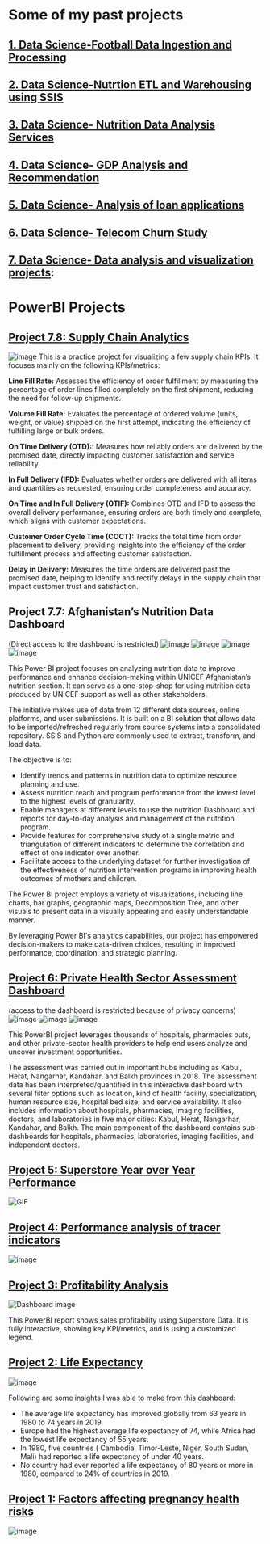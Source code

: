 # Some of my past projects
## [1. Data Science-Football Data Ingestion and Processing](https://github.com/mahmudie/data_engineering_projects)
## [2. Data Science-Nutrtion ETL and Warehousing using SSIS](https://github.com/mahmudie/NutritionDIS)
## [3. Data Science- Nutrition Data Analysis Services](https://github.com/mahmudie/NutritionDIS/tree/main/NutritionSSAS)
## [4. Data Science- GDP Analysis and Recommendation](https://github.com/mahmudie/GDP_Analysis)
## [5. Data Science- Analysis of loan applications](https://github.com/mahmudie/Credit_EDA_Case_Study)
## [6. Data Science- Telecom Churn Study](https://github.com/mahmudie/Telecom-churn-study)
## [7. Data Science- Data analysis and visualization projects](https://app.powerbi.com/view?r=eyJrIjoiOTI2ODY3M2YtNTQ2My00YTY0LThlMGUtZTYyMzI4N2RkNzEzIiwidCI6IjExYjJhMTMyLTI2YzYtNDJjNy05N2IxLWVlNGY2YTU2NjNlYiIsImMiOjEwfQ%3D%3D):
# PowerBI Projects
## [Project 7.8: Supply Chain Analytics](https://app.powerbi.com/view?r=eyJrIjoiMzRmYjk4ZTctNjkwMi00MzMyLWFlYjgtNDViNTlhZDRkZGM1IiwidCI6IjExYjJhMTMyLTI2YzYtNDJjNy05N2IxLWVlNGY2YTU2NjNlYiIsImMiOjEwfQ%3D%3D)
![image](https://github.com/user-attachments/assets/a6872c45-4e4c-4773-92c4-5e327bd58dd7)
This is a practice project for visualizing a few supply chain KPIs. It focuses mainly on the following KPIs/metrics:

**Line Fill Rate:**
Assesses the efficiency of order fulfillment by measuring the percentage of order lines filled completely on the first shipment, reducing the need for follow-up shipments.

**Volume Fill Rate:**
Evaluates the percentage of ordered volume (units, weight, or value) shipped on the first attempt, indicating the efficiency of fulfilling large or bulk orders.

**On Time Delivery (OTD):**: 
Measures how reliably orders are delivered by the promised date, directly impacting customer satisfaction and service reliability.

**In Full Delivery (IFD):**
Evaluates whether orders are delivered with all items and quantities as requested, ensuring order completeness and accuracy. 

**On Time and In Full Delivery (OTIF):**
Combines OTD and IFD to assess the overall delivery performance, ensuring orders are both timely and complete, which aligns with customer expectations.

**Customer Order Cycle Time (COCT):**
Tracks the total time from order placement to delivery, providing insights into the efficiency of the order fulfillment process and affecting customer satisfaction.

**Delay in Delivery:**
Measures the time orders are delivered past the promised date, helping to identify and rectify delays in the supply chain that impact customer trust and satisfaction.

## Project 7.7:  Afghanistan’s Nutrition Data Dashboard
(Direct access to the dashboard is restricted)
![image](https://github.com/user-attachments/assets/d70cfc2f-e028-4ca0-9232-40704a2a345e)
![image](https://github.com/ms4hafiz/Notes/assets/20435849/dfc1e1e5-ed49-4849-87b0-d1d2d9876d35)
![image](https://github.com/user-attachments/assets/7eae45dd-09ed-4f2b-b8a6-b3c43ea23e47)
![image](https://github.com/user-attachments/assets/ed8ac8d2-d640-4e70-82db-2db1b27ce51d)

This Power BI project focuses on analyzing nutrition data to improve performance and enhance decision-making within UNICEF Afghanistan’s nutrition section. It can serve as a one-stop-shop for using nutrition data produced by UNICEF support as well as other stakeholders. 

The initiative makes use of data from 12 different data sources, online platforms, and user submissions. It is built on a BI solution that allows data to be imported/refreshed regularly from source systems into a consolidated repository. SSIS and Python are commonly used to extract, transform, and load data.

The objective is to:
  * Identify trends and patterns in nutrition data to optimize resource planning and use.
  * Assess nutrition reach and program performance from the lowest level to the highest levels of granularity.
  * Enable managers at different levels to use the nutrition Dashboard and reports for day-to-day analysis and management of the nutrition program.
  * Provide features for comprehensive study of a single metric and triangulation of different indicators to determine the correlation and effect of one indicator over another.
  * Facilitate access to the underlying dataset for further investigation of the effectiveness of nutrition intervention programs in improving health outcomes of mothers and children.

The Power BI project employs a variety of visualizations, including line charts, bar graphs, geographic maps, Decomposition Tree, and other visuals to present data in a visually appealing and easily understandable manner.

By leveraging Power BI's analytics capabilities, our project has empowered decision-makers to make data-driven choices, resulting in improved performance, coordination, and strategic planning. 

## [Project 6: Private Health Sector Assessment Dashboard]()
(access to the dashboard is restricted because of privacy concerns)
![image](https://github.com/user-attachments/assets/e9059203-2d81-4a0b-9702-4b0c0a4e9cff)
![image](https://github.com/user-attachments/assets/d1ce9fca-c5be-4960-9317-3680ceddb5c9)
![image](https://github.com/ms4hafiz/Notes/assets/20435849/17372d61-6537-407d-9425-e99b6b0721df)


This PowerBI project leverages thousands of hospitals, pharmacies outs, and other private-sector health providers to help end users analyze and uncover investment opportunities.

The assessment was carried out in important hubs including as Kabul, Herat, Nangarhar, Kandahar, and Balkh provinces in 2018. The assessment data has been interpreted/quantified in this interactive dashboard with several filter options such as location, kind of health facility, specialization, human resource size, hospital bed size, and service availability. It also includes information about hospitals, pharmacies, imaging facilities, doctors, and laboratories in five major cities: Kabul, Herat, Nangarhar, Kandahar, and Balkh. The main component of the dashboard contains sub-dashboards for hospitals, pharmacies, laboratories, imaging facilities, and independent doctors.


## [Project 5: Superstore Year over Year Performance]([https://app.powerbi.com/view?r=eyJrIjoiZTQ0MGJlZmItODc0Mi00NmE5LTliNDQtYzJjODM0MTgwMzU0IiwidCI6IjExYjJhMTMyLTI2YzYtNDJjNy05N2IxLWVlNGY2YTU2NjNlYiIsImMiOjEwfQ%3D%3D](https://app.powerbi.com/view?r=eyJrIjoiYTAzOWRkNTgtNjYzMy00OGZiLWIzN2ItYjQwMzEyNDgzYTAyIiwidCI6IjExYjJhMTMyLTI2YzYtNDJjNy05N2IxLWVlNGY2YTU2NjNlYiIsImMiOjEwfQ%3D%3D))
![GIF](https://github.com/user-attachments/assets/a9e8a1e6-7212-4ef2-8672-ad9139cbbafb)

## [Project 4: Performance analysis of tracer indicators](https://public.tableau.com/views/ProvincialMonitoringKPIMiladi/MiladiDashboard?:language=en-US&:display_count=n&:origin=viz_share_link)
![image](https://github.com/ms4hafiz/Notes/assets/20435849/ee827265-76e2-4080-acad-d30007ce9dc4)


## [Project 3: Profitability Analysis](https://app.powerbi.com/view?r=eyJrIjoiZjM5M2NkNGMtY2RmZC00ZjA2LWI1MDMtZWIzZjY2ZjMxNTdlIiwidCI6IjExYjJhMTMyLTI2YzYtNDJjNy05N2IxLWVlNGY2YTU2NjNlYiIsImMiOjEwfQ%3D%3D)
![Dashboard image](https://github.com/ms4hafiz/PowerBI/blob/main/1-Profitability%20Dashboard/Dashboard%20image.png)

This PowerBI report shows sales profitability using Superstore Data. It is fully interactive, showing key KPI/metrics, and is using a customized legend.
## [Project 2: Life Expectancy](https://community.fabric.microsoft.com/t5/Data-Stories-Gallery/World-Life-Expectancy-between-1980-to-2019/m-p/3281695)
![image](https://github.com/ms4hafiz/Notes/assets/20435849/e1cb60a2-6a55-4003-a5cc-d3359eed3d21)

Following are some insights I was able to make from this dashboard:
* The average life expectancy has improved globally from 63 years in 1980 to 74 years in 2019.
* Europe had the highest average life expectancy of 74, while Africa had the lowest life expectancy of 55 years.
* In 1980, five countries ( Cambodia, Timor-Leste, Niger, South Sudan, Mali) had reported a life expectancy of under 40 years.
* No country had ever reported a life expectancy of 80 years or more in 1980, compared to 24% of countries in 2019.

## [Project 1: Factors affecting pregnancy health risks](https://app.powerbi.com/view?r=eyJrIjoiM2I1NDgzZmItYzc1ZC00ZmViLTliYzQtMDU1YzkzZDYwYTkxIiwidCI6IjExYjJhMTMyLTI2YzYtNDJjNy05N2IxLWVlNGY2YTU2NjNlYiIsImMiOjEwfQ%3D%3D)
![image](https://github.com/ms4hafiz/Notes/assets/20435849/8aa52876-f0cc-41e9-bbb2-6dc21b0ff6ce)
